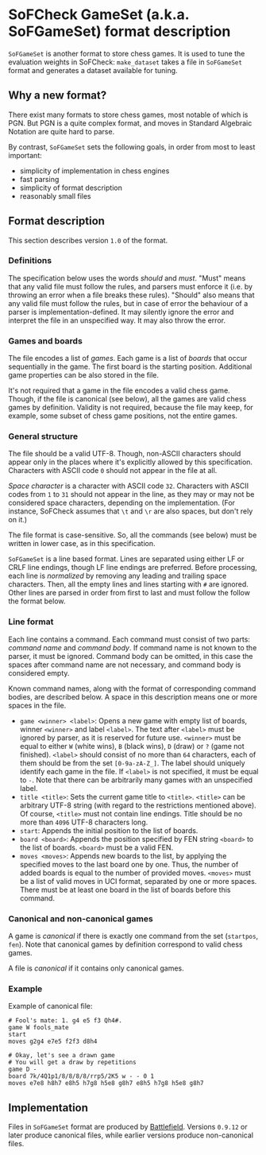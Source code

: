# SoFCheck GameSet (a.k.a. SoFGameSet) format description

`SoFGameSet` is another format to store chess games. It is used to tune the evaluation weights in
SoFCheck: `make_dataset` takes a file in `SoFGameSet` format and generates a dataset available for
tuning.

## Why a new format?

There exist many formats to store chess games, most notable of which is PGN. But PGN is a quite
complex format, and moves in Standard Algebraic Notation are quite hard to parse.

By contrast, `SoFGameSet` sets the following goals, in order from most to least important:

- simplicity of implementation in chess engines
- fast parsing
- simplicity of format description
- reasonably small files

## Format description

This section describes version `1.0` of the format.

### Definitions

The specification below uses the words _should_ and _must_. "Must" means that any valid file must
follow the rules, and parsers must enforce it (i.e. by throwing an error when a file breaks these
rules). "Should" also means that any valid file must follow the rules, but in case of error the
behaviour of a parser is implementation-defined. It may silently ignore the error and interpret
the file in an unspecified way. It may also throw the error.

### Games and boards

The file encodes a list of _games_. Each game is a list of _boards_ that occur sequentially in the
game. The first board is the starting position. Additional game properties can be also stored in
the file.

It's not required that a game in the file encodes a valid chess game. Though, if the file is
canonical (see below), all the games are valid chess games by definition. Validity is not required,
because the file may keep, for example, some subset of chess game positions, not the entire games.

### General structure

The file should be a valid UTF-8. Though, non-ASCII characters should appear only in the places
where it's explicitly allowed by this specification. Characters with ASCII code `0` should not
appear in the file at all.

_Space character_ is a character with ASCII code `32`. Characters with ASCII codes from `1` to
`31` should not appear in the line, as they may or may not be considered space characters,
depending on the implementation. (For instance, SoFCheck assumes that `\t` and `\r` are also
spaces, but don't rely on it.)

The file format is case-sensitive. So, all the commands (see below) must be written in lower case,
as in this specification.

`SoFGameSet` is a line based format. Lines are separated using either LF or CRLF line endings,
though LF line endings are preferred. Before processing, each line is _normalized_ by removing
any leading and trailing space characters. Then, all the empty lines and lines starting with `#`
are ignored. Other lines are parsed in order from first to last and must follow the follow the
format below.

### Line format

Each line contains a command. Each command must consist of two parts: _command name_ and _command
body_. If command name is not known to the parser, it must be ignored. Command body can be omitted,
in this case the spaces after command name are not necessary, and command body is considered empty.

Known command names, along with the format of corresponding command bodies, are described below. A
space in this description means one or more spaces in the file.

- `game <winner> <label>`: Opens a new game with empty list of boards, winner `<winner>` and label
  `<label>`. The text after `<label>` must be ignored by parser, as it is reserved for future use.
  `<winner>` must be equal to either `W` (white wins), `B` (black wins), `D` (draw) or `?` (game
  not finished). `<label>` should consist of no more than `64` characters, each of them should be
  from the set `[0-9a-zA-Z_]`. The label should uniquely identify each game in the file. If
  `<label>` is not specified, it must be equal to `-`. Note that there can be arbitrarily many
  games with an unspecified label.
- `title <title>`: Sets the current game title to `<title>`. `<title>` can be arbitrary UTF-8
  string (with regard to the restrictions mentioned above). Of course, `<title>` must not contain
  line endings. Title should be no more than `4096` UTF-8 characters long.
- `start`: Appends the initial position to the list of boards.
- `board <board>`: Appends the position specified by FEN string `<board>` to the list of boards.
  `<board>` must be a valid FEN.
- `moves <moves>`: Appends new boards to the list, by applying the specified moves to the last
  board one by one. Thus, the number of added boards is equal to the number of provided moves.
  `<moves>` must be a list of valid moves in UCI format, separated by one or more spaces. There
  must be at least one board in the list of boards before this command.

### Canonical and non-canonical games

A game is _canonical_ if there is exactly one command from the set (`startpos`, `fen`). Note that
canonical games by definition correspond to valid chess games.

A file is _canonical_ if it contains only canonical games.

### Example

Example of canonical file:

```
# Fool's mate: 1. g4 e5 f3 Qh4#.
game W fools_mate
start
moves g2g4 e7e5 f2f3 d8h4

# Okay, let's see a drawn game
# You will get a draw by repetitions
game D -
board 7k/4Q1p1/8/8/8/8/rrp5/2K5 w - - 0 1
moves e7e8 h8h7 e8h5 h7g8 h5e8 g8h7 e8h5 h7g8 h5e8 g8h7
```

## Implementation

Files in `SoFGameSet` format are produced by [Battlefield][1]. Versions `0.9.12` or later produce
canonical files, while earlier versions produce non-canonical files.

[1]: https://github.com/alex65536/sofcheck-engine-tester/tree/master/battlefield
